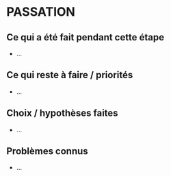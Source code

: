 # PASSATION

## Ce qui a été fait pendant cette étape
- …

## Ce qui reste à faire / priorités
- …

## Choix / hypothèses faites
- …

## Problèmes connus
- …
